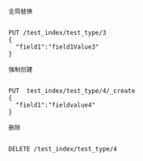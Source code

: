 `全局替换`
<pre><code>
PUT /test_index/test_type/3
{
  "field1":"field1Value3"
}
</code></pre>

``强制创建``
<pre><code>
PUT  test_index/test_type/4/_create
{
  "field1":"fieldvalue4"
}
</code></pre>

``删除``
<pre><code>
DELETE /test_index/test_type/4
</code></pre>